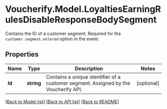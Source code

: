# Voucherify.Model.LoyaltiesEarningRulesDisableResponseBodySegment
Contains the ID of a customer segment. Required for the `customer.segment.entered` option in the event.

## Properties

Name | Type | Description | Notes
------------ | ------------- | ------------- | -------------
**Id** | **string** | Contains a unique identifier of a customer segment. Assigned by the Voucherify API. | [optional] 

[[Back to Model list]](../../README.md#documentation-for-models) [[Back to API list]](../../README.md#documentation-for-api-endpoints) [[Back to README]](../../README.md)


